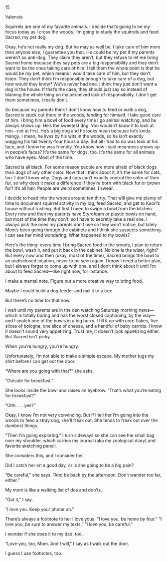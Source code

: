 15

Valencia



Squirrels are one of my favorite animals. I decide that’s going to be my focus today as I cross the woods. I’m going to study the squirrels and feed Sacred, my pet dog.

Okay, he’s not really my dog. But he may as well be. I take care of him more than anyone else, I guarantee you that. He could be my pet if my parents weren’t so anti-dog. They claim they aren’t, but they refuse to let me bring Sacred home because they say pets are a big responsibility and they don’t want to be the ones taking care of him. I tell them the whole point is that he would be my pet, which means I would take care of him, but they don’t listen. They don’t think I’m responsible enough to take care of a dog, but how would they know? We’ve never had one. I think they just don’t want a dog in the house. If that’s the case, they should just say so instead of blaming the whole thing on my perceived lack of responsibility. I don’t get them sometimes, I really don’t.

So because my parents think I don’t know how to feed or walk a dog, Sacred is stuck out there in the woods, fending for himself. I take good care of him. I bring him a bowl of food every time I go animal watching, and he always shows up. He’s the sweetest dog. You wouldn’t know it to look at him—not at first. He’s a big dog and he looks mean because he’s kinda mangy. I mean, he lives by his wits in the woods, so he isn’t exactly wagging his tail twenty-four hours a day. But all I had to do was look at his face, and I knew he was friendly. You know how I said meanness shows up in people’s faces? It’s the same for dogs, too. It’s the same for all animals who have eyes. Most of the time.

Sacred is all black. For some reason people are more afraid of black dogs than dogs of any other color. Now that I think about it, it’s the same for cats, too. I don’t know why. Dogs and cats can’t exactly control the color of their fur, so why does it make a difference if they’re born with black fur or brown fur? It’s all hair. People are weird sometimes, I swear.

I decide to head into the woods around ten thirty. That will give me plenty of time to document squirrel activity in my log, feed Sacred, and get to Kaori’s house without rushing. But first I need to swipe a bowl from the kitchen. Every now and then my parents have Styrofoam or plastic bowls on hand, but most of the time they don’t, so I have to secretly take a real one. I always pick the ones my parents don’t use so they won’t notice, but lately Mom’s been going through the cabinets and I think she suspects something. I can see her mind wondering, What happened to my bowls?

Here’s the thing: every time I bring Sacred food in the woods, I plan to return the bowl, wash it, and put it back in the cabinet. No one is the wiser, right? But every now and then (okay, most of the time), Sacred brings the bowl to an undisclosed location, never to be seen again. I know I need a better plan, but I always forget to come up with one, and I don’t think about it until I’m about to feed Sacred—like right now, for instance.

I make a mental note. Figure out a more creative way to bring food.

Maybe I could build a dog feeder and nail it to a tree. 

But there’s no time for that now.

I wait until my parents are in the den watching Saturday morning news—which is totally boring and has the worst closed captioning, by the way—and I snatch one of the bowls in a big hurry. I fill it up with corn flakes, five slices of bologna, one slice of cheese, and a handful of baby carrots. I know it doesn’t sound very appetizing. Trust me, it doesn’t look appetizing either. But Sacred isn’t picky.

When you’re hungry, you’re hungry.

Unfortunately, I’m not able to make a simple escape. My mother tugs my shirt before I can get out the door.

“Where are you going with that?” she asks.

“Outside for breakfast.”

She looks inside the bowl and raises an eyebrow. “That’s what you’re eating for breakfast?”

“Uhh . . . yes?”

Okay, I know I’m not very convincing. But if I tell her I’m going into the woods to feed a stray dog, she’ll freak out. She tends to freak out over the dumbest things.

“Then I’m going exploring.” I turn sideways so she can see the small bag over my shoulder, which carries my journal (aka my zoological diary) and favorite sketching pencil.

She considers this, and I consider her.

Did I catch her on a good day, or is she going to be a big pain?

“Be careful,” she says. “And be back by the afternoon. Don’t wander too far, either.”

My mom is like a walking list of dos and don’ts.

“Got it,” I say.

“I love you. Keep your phone on.”

There’s always a footnote to her I love yous. “I love you, be home by four.” “I love you, be sure to answer my texts.” “I love you, be careful.”

I wonder if she does it to my dad, too.

“Love you, too, Mom. And I will,” I say as I walk out the door.

I guess I use footnotes, too.
